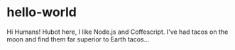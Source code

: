 # hello-world

Hi Humans!
Hubot here, I like Node.js and Coffescript.
I've had tacos on the moon and find them far superior to Earth tacos...
